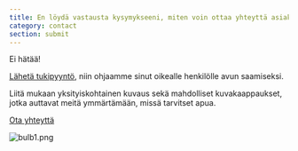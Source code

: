 ```yaml
---
title: En löydä vastausta kysymykseeni, miten voin ottaa yhteyttä asiakastukeen?
category: contact
section: submit
---
```

Ei hätää!

[Lähetä tukipyyntö](https://help.studycat.com/hc/en-gb/requests/new), niin ohjaamme sinut oikealle henkilölle avun saamiseksi.

Liitä mukaan yksityiskohtainen kuvaus sekä mahdolliset kuvakaappaukset, jotka auttavat meitä ymmärtämään, missä tarvitset apua.

[Ota yhteyttä](https://help.studycat.com/hc/en-gb/requests/new)

![bulb1.png](https://help.studycat.com/hc/article_attachments/31662880176025)